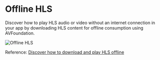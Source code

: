 # Offline HLS
Discover how to play HLS audio or video without an internet connection in your app by downloading HLS content for offline consumption using AVFoundation.

![Offline HLS](https://user-images.githubusercontent.com/2865316/122681619-9ac37880-d1cb-11eb-8a77-e25eadbdc28b.gif)

Reference: [Discover how to download and play HLS offline](https://developer.apple.com/videos/play/wwdc2020/10655) 
